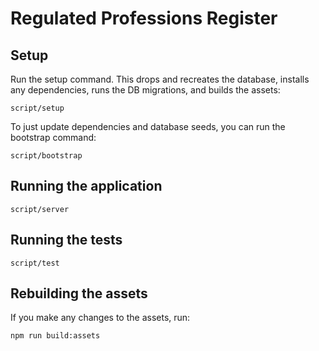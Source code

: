 # Regulated Professions Register

## Setup

Run the setup command. This drops and recreates the database, installs any
dependencies, runs the DB migrations, and builds the assets:

```
script/setup
```

To just update dependencies and database seeds, you can run the bootstrap
command:

```
script/bootstrap
```

## Running the application

```
script/server
```

## Running the tests

```
script/test
```

## Rebuilding the assets

If you make any changes to the assets, run:

```
npm run build:assets
```
